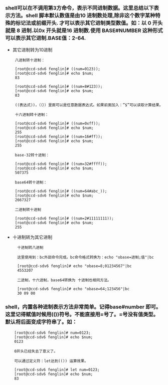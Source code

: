 ### shell可以在不调用第3方命令，表示不同进制数据。这里总结以下表示方法。shell 脚本默认数值是由10 进制数处理,除非这个数字某种特殊的标记法或前缀开头. 才可以表示其它进制类型数值。如：以 0 开头就是 8 进制.以0x 开头就是16 进制数.使用 BASE#NUMBER 这种形式可以表示其它进制.BASE值：2-64.



-  其它进制转为10进制

		八进制转十进制：
		
		[root@ccd-sdv6 fenglin]# ((num=0123));
		[root@ccd-sdv6 fenglin]# echo $num;
		83
		
		[root@ccd-sdv6 fenglin]# ((num=8#123));
		[root@ccd-sdv6 fenglin]# echo $num;    
		83
		
		((表达式))，（（））里面可以是任意数据表达式。如果前面加入：”$”可以读取计算结果。
		
		十六进制转十进制：
		
		[root@ccd-sdv6 fenglin]# ((num=0xff)); 
		[root@ccd-sdv6 fenglin]# echo $num;    
		255
		[root@ccd-sdv6 fenglin]# ((num=16#ff));
		[root@ccd-sdv6 fenglin]# echo $num;    
		255
		
		base-32转十进制：
		
		[root@ccd-sdv6 fenglin]# ((num=32#ffff));
		[root@ccd-sdv6 fenglin]# echo $num;      
		507375
		
		base64转十进制：
		
		[root@ccd-sdv6 fenglin]# ((num=64#abc_)); 
		[root@ccd-sdv6 fenglin]# echo $num;       
		2667327
		
		二进制转十进制
		
		[root@ccd-sdv6 fenglin]# ((num=2#11111111));  
		[root@ccd-sdv6 fenglin]# echo $num;
		255

- 十进制转为其它进制


		十进制转八进制
		
		这里使用到：bc外部命令完成。bc命令格式转换为：echo "obase=进制;值"|bc
		
		[root@ccd-sdv6 fenglin]# echo "obase=8;01234567"|bc
		4553207
		
		二进制，十六进制，base64转换为 十进制也相同方法。
		
		[root@ccd-sdv6 fenglin]# echo "obase=64;123456"|bc  
		30 09 00


###  shell，内置各种进制表示方法非常简单。记得base#number 即可。这里记得赋值时候用(())符号。不能直接用=号了。=号没有值类型。默认将后面变成字符串了。如：

		[root@ccd-sdv6 fenglin]# num=0123;
		[root@ccd-sdv6 fenglin]# echo $num;
		0123
		
		0开头已经失去了意义了。
		
		可以通过定义符：let达到(()) 运算效果。
		
		[root@ccd-sdv6 fenglin]# let num=0123;
		[root@ccd-sdv6 fenglin]# echo $num;   
		83